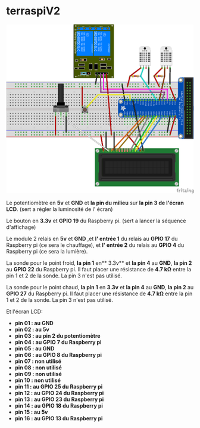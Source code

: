 # terraspiV2

![schéma](schema.png "schéma")

Le potentiomètre en **5v** et **GND** et **la pin du milieu** sur **la pin 3 de l'écran LCD**. (sert a régler la luminosité de l' écran)

Le bouton en **3.3v** et **GPIO 19** du Raspberry pi. (sert a lancer la séquence d'affichage)

Le module 2 relais en **5v** et **GND** ,et **l' entrée 1** du relais au **GPIO 17** du Raspberry pi (ce sera le chauffage), et **l' entrée 2** du relais au **GPIO 4** du Raspberry pi (ce sera la lumière).

La sonde pour le point froid, **la pin 1** en** 3.3v** et **la pin 4** au **GND**, **la pin 2** au **GPIO 22** du Raspberry pi.
Il faut placer une résistance de **4.7 kΩ** entre la pin 1 et 2 de la sonde. La pin 3 n'est pas utilisé.

La sonde pour le point chaud, **la pin 1** en **3.3v** et **la pin 4** au **GND**, **la pin 2** au **GPIO 27** du Raspberry pi.
Il faut placer une résistance de **4.7 kΩ** entre la pin 1 et 2 de la sonde. La pin 3 n'est pas utilisé.

Et l'écran LCD:


 * **pin 01 : au GND**
 * **pin 02 : au 5v**
 * **pin 03 : au pin 2 du potentiomètre**
 * **pin 04 : au GPIO 7 du Raspberry pi**
 * **pin 05 : au GND**
 * **pin 06 : au GPIO 8 du Raspberry pi**
 * **pin 07 : non utilisé**
 * **pin 08 : non utilisé**
 * **pin 09 : non utilisé**
 * **pin 10 : non utilisé**
 * **pin 11 : au GPIO 25 du Raspberry pi**
 * **pin 12 : au GPIO 24 du Raspberry pi**
 * **pin 13 : au GPIO 23 du Raspberry pi**
 * **pin 14 : au GPIO 18 du Raspberry pi**
 * **pin 15 : au 5v**
 * **pin 16 : au GPIO 13 du Raspberry pi**
